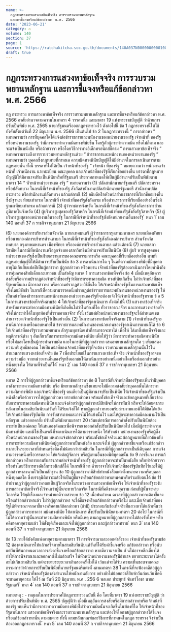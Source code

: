 ```yaml
---
name: >-
  กฎกระทรวงการแสวงหาข้อเท็จจริง การรวบรวมพยานหลักฐาน
  และการชี้แจงหรือแก้ข้อกล่าวหา พ.ศ. 2566
date: '2023-06-21'
category: ก
volume: 140
section: 37
page: 1
source: 'https://ratchakitcha.soc.go.th/documents/140A037N0000000000100.pdf'
draft: true
---
```


# กฎกระทรวงการแสวงหาข้อเท็จจริง การรวบรวมพยานหลักฐาน และการชี้แจงหรือแก้ข้อกล่าวหา พ.ศ. 2566

กฎ กระทรวง การแสวงหาข้อเท็จจริง การรวบรวมพยานหลักฐาน และการชี้แจงหรือแก้ข้อกล่าวหา พ.ศ. 2566 อาศัยอำนาจตามความในมาตรา 4 วรรคหนึ่ง และมาตรา 19 แห่งพระราชบัญญัติ ว่าด้วยการปรับเป็นพินัย พ.ศ. 2565 นายกรัฐมนตรีออกกฎกระทรวงไว้ ดังต่อไปนี้ ข้อ 1 กฎกระทรวงนี้ให้ใช้บังคับตั้งแต่วันที่ 22 มิถุนายน พ.ศ. 2566 เป็นต้นไป ข้อ 2 ในกฎกระทรวงนี้ “ การกล่าวหา ” หมายความว่า การที่บุคคลใดได้แจ้งต่อข้าราชการและพนักงานของหน่วยงานของรัฐ เจ้าหน้าที่ ของรัฐ หรือหน่วยงานของรัฐ ว่ามีการกระทำความผิดทางพินัยขึ้น โดยรู้ตัวผู้กระทำความผิด หรือไม่ก็ตาม และจะแจ้งเป็นหนังสือ หรือด้วยวาจา หรือโดยวิธีการทางอิเล็กทรอนิกส์ก็ตาม “ การแสวงหาข้อเท็จจริง ” หมายความรวมถึงการรวบรวมพยานหลักฐานด้วย “ ข้าราชการและพนักงานของหน่วยงานของรัฐ ” หมายความว่า บุคคลซึ่งกฎหมายที่กาหนด ความผิดทางพินัยบัญญัติให้มีอำนาจในการดาเนินการตามกฎหมายนั้น ทั้งนี้ บรรดาที่ไม่ได้เป็น เจ้าหน้าที่ของรัฐ “ เจ้าหน้า ที่ของรัฐ ” หมายความว่า พนักงานเจ้าหน้าที่ เจ้าพนักงาน นายทะเบียน คณะบุคคล และเจ้าหน้าที่ของรัฐที่เรียกชื่ออย่างอื่น บรรดาที่กฎหมายบัญญัติให้มีอานาจปรับเป็นพินัยหรือที่รัฐมนตรี ประกาศกาหนดให้เป็นผู้มีอำนาจปรับเป็นพินัยตามมาตรา 14 “ หัวหน้าหน่วยงานขอ งรัฐ ” หมายความว่า (1) ปลัดสานักนายกรัฐมนตรี ปลัดกระทรวง หรือปลัดทบวง ในกรณีที่เจ้าหน้าที่ของรัฐ สังกัดสำนักงานปลัดสำนักนายกรัฐมนตรี สำนักงานปลัดกระทรวง หรือสำนักงานปลัดทบวง แล้วแต่กรณี (2) อธิบดีหรือหัวหน้าส่วนราชการที่เรียกชื่ออย่างอื่นซึ่งมีฐานะเ ทียบเท่ากรม ในกรณีที่ เจ้าหน้าที่ของรัฐสังกัดกรม หรือส่วนราชการที่เรียกชื่ออย่างอื่นซึ่งมีฐานะเทียบเท่ากรม แล้วแต่กรณี (3) ผู้ว่าราชการจังหวัด ในกรณีที่เจ้าหน้าที่ของรัฐสังกัดราชการส่วนภูมิภาคในจังหวัด (4) ผู้บริหารสูงสุดของรัฐวิสาหกิจ ในกรณีที่เจ้าหน้าที่ของรัฐสังกัดรัฐวิสาหกิจ (5) ผู้บริหารสูงสุดของหน่วยงานอื่นของรัฐ ในกรณีที่เจ้าหน้าที่ของรัฐสังกัดหน่วยงานอื่นของรัฐ ้ หนา 1 ่ เลม 140 ตอนที่ 37 ก ราชกิจจานุเบกษา 21 มิถุนายน 2566

(6) นายกองค์การบริหารส่วนจังหวัด นายกเทศมนตรี ผู้ว่าราชการกรุงเทพมหานคร นายกเมืองพัทยา หรือนายกองค์การบริหารส่วนตาบล ในกรณีที่เจ้าหน้าที่ของรัฐสังกัดองค์การบริหาร ส่วนจังหวัด เทศบาล กรุงเทพมหานคร เมืองพัทยา หรือองค์การบริหารส่วนตาบล แล้วแต่กรณี (7) นายกสภาวิชาชีพ ในกรณีที่พนักงานหรือลูกจ้างของสภาวิชาชีพมีอำนาจปรับเป็นพินัย (8) ผู้บริ หารสูงสุดของหน่วยงานของรัฐซึ่งเป็นฝ่ายเลขานุการของคณะกรรมการหรือ คณะบุคคลที่เรียกชื่ออย่างอื่น ตามที่กฎหมายบัญญัติให้มีอำนาจปรับเป็นพินัย ข้อ 3 การดาเนินการใด ๆ ในคดีความผิดทางพินัยที่มีบุคคลอายุไม่เกินสิบแปดปีเป็นผู้กล่าวหา ผู้ถูกกล่าวหา หรือพยาน เจ้ำหน้าที่ของรัฐต้องดาเนินการโดยคำนึงถึงการคุ้มครองสิทธิเด็กและเยาวชน เป็นสำคัญ หมวด 1 การแสวงหาข้อเท็จจริง ข้อ 4 เมื่อมีเหตุอันควรสงสัยหรือความปรากฏต่อเจ้าหน้าที่ของรัฐว่ามีการกระทาความผิด ทางพินัยเกิดขึ้น ไม่ว่าเจ้าหน้าที่ของรัฐพบเห็นเอง มีการกล่าวหา หรือความปรากฏด้วยวิธีอื่นใด ให้เจ้าหน้าที่ของรัฐเริ่มการแสวงหาข้อเท็จจริงโดยมิชักช้า ในกรณีที่ความตามวรรคหนึ่งปรากฏต่อข้าราชการและพนักงานของหน่วยงานของรัฐ ให้เป็นหน้าที่ของข้าราชการและพนักงานของหน่วยงานของรัฐที่จะต้องแจ้งให้เจ้าหน้าที่ของรัฐทราบ ข้ อ 5 ในการแสวงหาข้อเท็จจริงตามข้อ 4 ให้เจ้าหน้าที่ของรัฐดาเนินการ ดังต่อไปนี้ (1) แสวงหาข้อเท็จจริงสำหรับการกระทำความผิดทางพินัยที่เกิดขึ้นไม่ว่าในท้องที่ใด ทั่วราชอาณาจักร และการแสวงหาข้อเท็จจริงให้กระทำได้ในทุกท้องที่ทั่วราชอาณาจักร ทั้งนี้ เว้นแต่หัวหน้าหน่วยงานของรัฐจะได้กำหนดเขตอำนาจของเจ้าหน้าที่ของรัฐไว้เป็นอย่างอื่น (2) ในการแสวงหาข้อเท็จจริงตาม (1) เจ้าหน้าที่ของรัฐจะดาเนินการเองหรือมอบหมายให้ ข้าราชการและพนักงานของหน่วยงานของรัฐดาเนินการแทนก็ได้ ข้อ 6 ให้เจ้าหน้าที่ของรัฐรวบรวมพยานห ลักฐานทุกชนิดเท่าที่สามารถจะทาได้ เพื่อให้ ได้มาซึ่งข้อเท็จจริงและพฤติการณ์ต่าง ๆ อันเกี่ยวกับการกระทำความผิดทางพินัย เพื่อให้รู้ว่า มีการกระทำความผิดทางพินัยหรือไม่และใครเป็นผู้กระทำความผิด และในกรณีที่ผู้ถูกกล่าวหา เสนอพยานหลักฐานใด ๆ เพื่อแสดงความบริ สุทธิ์ของตน ให้เป็นหน้าที่ของเจ้าหน้าที่ของรัฐที่จะต้อง รวบรวมพยานหลักฐานนั้นไว้ในสำนวนการแสวงหาข้อเท็จจริง ข้อ 7 เพื่อประโยชน์ในการแสวงหาข้อเท็จจริง เจ้าหน้าที่ของรัฐอาจขอความร่วมมือ จากหน่วยงานอื่นของรัฐหรือเอกชนให้ดาเนินการอย่างหนึ่งอย่างใดหรือส่งเอกสำรอย่างหนึ่งอย่างใด ให้ตามที่จำเป็นก็ได้ ้ หนา 2 ่ เลม 140 ตอนที่ 37 ก ราชกิจจานุเบกษา 21 มิถุนายน 2566

หมวด 2 การให้ผู้ถูกกล่าวหาชี้แจงหรือแก้ข้อกล่าวหา ข้อ 8 ในกรณีที่เจ้าหน้าที่ของรัฐพบเห็นว่ามีบุคคลกาลังกระทาความผิดทางพินัย หรือ มีพยานหลักฐานซึ่งแทบจะไม่มีความสงสัยว่าบุคคลนั้นได้กระทาความผิดทางพินัย และเจ้าหน้าที่ของรัฐ คนเดียวเป็นผู้มีอานาจปรับเป็นพินัย ให้เจ้าหน้าที่ของรัฐแจ้งเป็นหนังสือหรือด้วยวาจาให้ผู้ถูกกล่าวหา ทราบข้อกล่าวหา พร้อมทั้งข้อเท็จจริงและข้อกฎหมายที่เกี่ยวข้องกับการกระทาความผิดทางพินัย และแจ้งด้วยว่าผู้ถูกกล่าวหามีสิทธิจะให้การทันที หรือจะให้ถ้อยคาภายหลังภายในสามสิบวันนับแต่วันที่ ได้รับแจ้งก็ได้ หากผู้ถูกกล่าวหายอมรับสารภาพและมิได้มีข้อโต้แย้ง ให้เจ้าหน้าที่ของรัฐบันทึก การรับสารภาพและการไม่โต้แย้งนั้นไว้ และให้ผู้กระทาความผิดลงนามไว้เป็นหลักฐาน แล้วออกคาสั่ง ปรับเป็นพินัยตามมาตรา 20 เว้นแต่กรณีการออกคำสั่งปรับเป็นพินัยต้องกระทำเป็นองค์คณะ ให้เสนอองค์คณะเพื่อพิจารณาออกคำสั่งปรับเป็นพินัยต่อไป เมื่อมีผู้กระทำความผิดทางพินัย และมิใช่เป็นกรณีที่จะดาเนินการได้ตามวรรคหนึ่ง ให้หัวหน้า หน่วยงานของรัฐหรือผู้ซึ่งหัวหน้าหน่วยงานของรัฐมอ บหมายแจ้งข้อกล่าวหา พร้อมทั้งข้อเท็จจริงและ ข้อกฎหมายที่เกี่ยวข้องกับการกระทำความผิดทางพินัยต่อผู้ถูกกล่าวหาเป็นหนังสือ และแจ้งให้ ผู้ถูกกล่าวหาชี้แจงหรือแก้ข้อกล่าวหาภายในระยะเวลาที่กำหนดซึ่งต้องไม่น้อยกว่าสามสิบวัน ในกรณีที่ผู้ถูกกล่าวหาเป็นนิติบุคคล การแจ้งตามวรรคหนึ่งหรือวรรคสอง ให้แจ้งต่อผู้จัดการ หรือผู้แทนอื่นของนิติบุคคลนั้น ข้อ 9 การชี้แจง การแก้ข้อกล่าวหา หรือการยอมรับสารภาพต่อเจ้าหน้าที่ของรัฐ ผู้ถูกกล่าวหาจะทำเป็นหนังสือ หรือทำด้วยวาจา หรือทำโดยวิธีการทางอิเล็กทรอนิกส์ก็ได้ ในกรณีที่ ทา ด้วยวาจาให้เจ้าหน้าที่ของรัฐบันทึกไว้และให้ผู้ถูกกล่าวหาลงนามไว้เป็นหลักฐาน ข้อ 10 ผู้ถูกกล่าวหามีสิทธิทำหนังสือแต่งตั้งทนายความหรือบุคคลหนึ่งบุคคลใด ซึ่งบรรลุนิติภาวะแล้วให้เป็นผู้ชี้แจงหรือแก้ข้อกล่าวหาแทนตนหรือร่วมกับตนได้ ข้อ 11 ถ้าปรากฏว่าผู้ถูกกล่าวหาตกเป็นผู้วิกลจริตในระหว่างการแสวงหาข้อเท็จจริง ให้เจ้าหน้าที่ของรัฐระงับการแสวงหาข้อเท็จจริงไว้จนกว่าผู้นั้นจะหายวิกลจริต ในกรณีที่คดีขาดอายุความ ก่อนที่ผู้นั้นจะหายวิกลจริต ให้ยุติเรื่องและจำหน่ายคดีจากสารบบ ข้อ 12 เมื่อพ้นกำหน ดเวลาที่ผู้ถูกกล่าวหาจะต้องชี้แจงหรือแก้ข้อกล่าวหาแล้ว ไม่ว่าผู้ถูกกล่าวหา จะได้ชี้แจงหรือแก้ข้อกล่าวหาหรือไม่ และเมื่อเจ้าหน้าที่ของรัฐได้พิจารณาจากคาชี้แจงหรือคาแก้ข้อกล่าวหา (ถ้ามี) ประกอบกับข้อเท็จจริงที่แสวงหาได้แล้วเห็นว่า ผู้ถูกกล่าวหากระทาควา มผิดทางพินัย ให้ดาเนินการ สั่งปรับเป็นพินัยตามมาตรา 20 ต่อไป ในกรณีที่ไม่ได้ความว่าผู้นั้นกระทำความผิดทางพินัย หรือมีเหตุ ตามกฎหมายที่ผู้ถูกกล่าวหาไม่ต้องรับโทษ หรือคดีขาดอายุความแล้ว ให้สั่งยุติเรื่องและแจ้งให้ผู้ถูกกล่าวหา และผู้กล่าวหาทราบ ้ หนา 3 ่ เลม 140 ตอนที่ 37 ก ราชกิจจานุเบกษา 21 มิถุนายน 2566

ข้อ 13 ภายใต้บังคับแห่งอายุความตามมาตรา 11 การพิจารณาและออกคำสั่งของ เจ้าหน้าที่ของรัฐตามข้อ 12 ต้องดาเนินการให้แล้วเสร็จภายในสามสิบวันนับแต่วันที่ได้รับคำชี้แจงหรือ แก้ข้อกล่าวหา หรือนับแต่วันที่พ้นกาหนดเวลาการส่งคาชี้แจงหรือแก้ข้อกล่าวหา หากมีความจาเป็น อั นไม่อาจหลีกเลี่ยงได้ทำให้การพิจารณาและออกคาสั่งไม่แล้วเสร็จ ให้หัวหน้าหน่วยงานของรัฐมีอำนาจ ขยายระยะเวลาได้ครั้งละไม่เกินสามสิบวัน แต่จะขยายระยะเวลาเกินสองครั้งไม่ได้ เว้นแต่จะได้รับ ความเห็นชอบจากคณะกรรมการว่าด้วยการปรับเป็นพินัยที่นายกรัฐมนตรีแต่งตั้ งตามมาตรา 38 ในกรณีที่จะฟ้องคดีต่อผู้ถูกกล่าวหา เจ้าหน้าที่ของรัฐต้องส่งสำนวนให้พนักงานอัยการ อย่างช้าไม่น้อยกว่าสี่สิบห้าวันก่อนวันที่คดีจะขาดอายุความ ให้ไว้ ณ วันที่ 20 มิถุนายน พ.ศ . 256 6 พลเอก ประยุทธ์ จันทร์โอชา นายกรัฐมนตรี ้ หนา 4 ่ เลม 140 ตอนที่ 37 ก ราชกิจจานุเบกษา 21 มิถุนายน 2566

หมายเหตุ : - เหตุผลในการประกาศใช้กฎกระทรวงฉบับนี้ คือ โดยที่มาตรา 19 แห่งพระราชบัญญัติ ว่าด้วยการปรับเป็นพินัย พ.ศ. 2565 บัญญัติว่า เมื่อมีเหตุอันควรสงสัยหรือมีการกล่าวหาหรือเจ้าหน้าที่ของรัฐ พบเห็นว่ามีการกระทาความผิดทางพินัยไม่ว่าความผิดนั้นจะเกิดขึ้นในท้องที่ใด ให้เจ้าหน้าที่ของรัฐดาเนินการ แสวงหาข้อเท็จจริงและรวบรวมพยานหลักฐาน และต้องให้โอกาสผู้ถูกกล่าวหาได้ชี้แจงหรือแก้ข้อกล่าวหานั้น ตามสมควร ทั้งนี้ ตามหลักเกณฑ์และวิธีการที่กาหนดในกฎก ระทรวง จึงจำเป็นต้องออกกฎกระทรวงนี้ ้ หนา 5 ่ เลม 140 ตอนที่ 37 ก ราชกิจจานุเบกษา 21 มิถุนายน 2566
